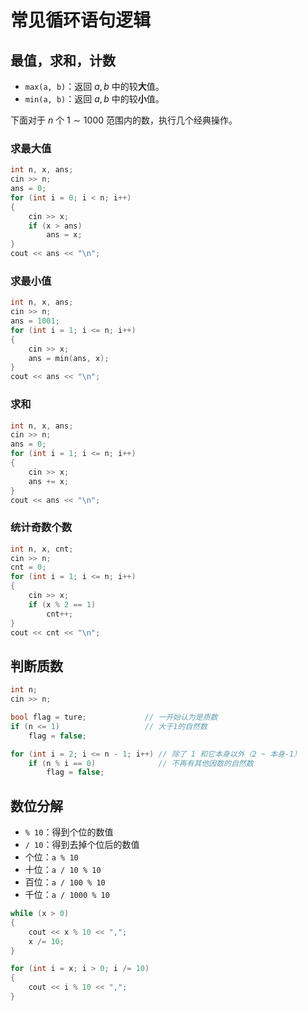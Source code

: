 # 常见循环语句逻辑

## 最值，求和，计数

- `max(a, b)`：返回 $a,b$ 中的较**大**值。
- `min(a, b)`：返回 $a,b$ 中的较**小**值。

下面对于 $n$ 个 $1\sim 1000$ 范围内的数，执行几个经典操作。

### 求最大值

```cpp
int n, x, ans;
cin >> n;
ans = 0;
for (int i = 0; i < n; i++)
{
    cin >> x;
    if (x > ans)
        ans = x;
}
cout << ans << "\n";
```

### 求最小值

```cpp
int n, x, ans;
cin >> n;
ans = 1001;
for (int i = 1; i <= n; i++)
{
    cin >> x;
    ans = min(ans, x);
}
cout << ans << "\n";
```

### 求和

```cpp
int n, x, ans;
cin >> n;
ans = 0;
for (int i = 1; i <= n; i++)
{
    cin >> x;
    ans += x;
}
cout << ans << "\n";
```

### 统计奇数个数

```cpp
int n, x, cnt;
cin >> n;
cnt = 0;
for (int i = 1; i <= n; i++)
{
    cin >> x;
    if (x % 2 == 1)
        cnt++;
}
cout << cnt << "\n";
```

## 判断质数

```cpp
int n;
cin >> n;

bool flag = ture;             // 一开始认为是质数
if (n <= 1)                   // 大于1的自然数
    flag = false;

for (int i = 2; i <= n - 1; i++) // 除了 1 和它本身以外（2 ~ 本身-1）
    if (n % i == 0)              // 不再有其他因数的自然数
        flag = false;
```

## 数位分解

- `% 10`：得到个位的数值
- `/ 10`：得到去掉个位后的数值
- 个位：`a % 10`
- 十位：`a / 10 % 10`
- 百位：`a / 100 % 10`
- 千位：`a / 1000 % 10`

```cpp
while (x > 0)
{
    cout << x % 10 << ",";
    x /= 10;
}
```

```cpp
for (int i = x; i > 0; i /= 10)
{
    cout << i % 10 << ",";
}
```

